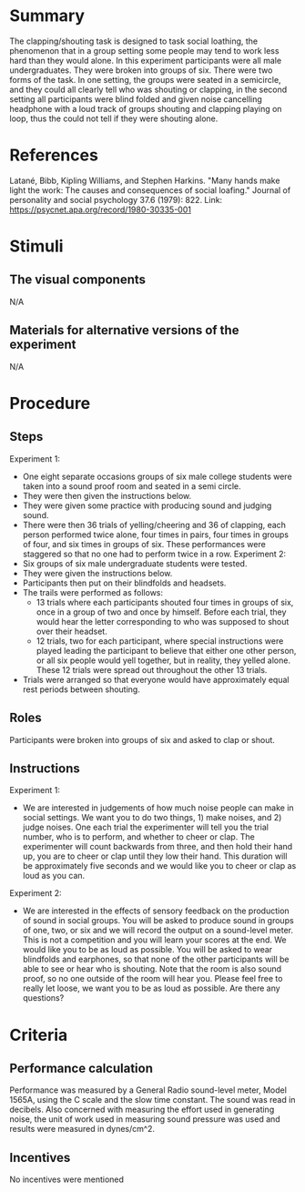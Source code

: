 # Summary
The clapping/shouting task is designed to task social loathing, the phenomenon that in a group setting some people may tend to work less hard than they would alone.  In this experiment participants were all male undergraduates.  They were broken into groups of six.  There were two forms of the task.  In one setting, the groups were seated in a semicircle, and they could all clearly tell who was shouting or clapping, in the second setting all participants were blind folded and given noise cancelling headphone with a loud track of groups shouting and clapping playing on loop, thus the could not tell if they were shouting alone.

# References
Latané, Bibb, Kipling Williams, and Stephen Harkins. "Many hands make light the work: The causes and consequences of social loafing." Journal of personality and social psychology 37.6 (1979): 822.
Link: https://psycnet.apa.org/record/1980-30335-001

# Stimuli
## The visual components
N/A

## Materials for alternative versions of the experiment 
N/A

# Procedure
## Steps
Experiment 1:
- One eight separate occasions groups of six male college students were taken into a sound proof room and seated in a semi circle.
- They were then given the instructions below.
- They were given some practice with producing sound and judging sound.
- There were then 36 trials of yelling/cheering and 36 of clapping, each person performed twice alone, four times in pairs, four times in groups of four, and six times in groups of six.  These performances were staggered so that no one had to perform twice in a row.
Experiment 2:
- Six groups of six male undergraduate students were tested.
- They were given the instructions below.
- Participants then put on their blindfolds and headsets.
- The trails were performed as follows:
    - 13 trials where each participants shouted four times in groups of six, once in a group of two and once by himself.  Before each trial, they would hear the letter corresponding to who was supposed to shout over their headset.
    - 12 trials, two for each participant, where special instructions were played leading the participant to believe that either one other person, or all six people would yell together, but in reality, they yelled alone.  These 12 trials were spread out throughout the other 13 trials.
- Trials were arranged so that everyone would have approximately equal rest periods between shouting.

## Roles 
Participants were broken into groups of six and asked to clap or shout.

## Instructions
Experiment 1:
- We are interested in judgements of how much noise people can make in social settings.  We want you to do two things, 1) make noises, and 2) judge noises.  One each trial the experimenter will tell you the trial number, who is to perform, and whether to cheer or clap.  The experimenter will count backwards from three, and then hold their hand up, you are to cheer or clap until they low their hand.  This duration will be approximately five seconds and we would like you to cheer or clap as loud as you can.

Experiment 2:
- We are interested in the effects of sensory feedback on the production of sound in social groups.  You will be asked to produce sound in groups of one, two, or six and we will record the output on a sound-level meter.  This is not a competition and you will learn your scores at the end.  We would like you to be as loud as possible.  You will be asked to wear blindfolds and earphones, so that none of the other participants will be able to see or hear who is shouting.  Note that the room is also sound proof, so no one outside of the room will hear you.  Please feel free to really let loose, we want you to be as loud as possible.  Are there any questions?

# Criteria
## Performance calculation
Performance was measured by a General Radio sound-level meter, Model 1565A, using the C scale and the slow time constant.  The sound was read in decibels.  Also concerned with measuring the effort used in generating noise, the unit of work used in measuring sound pressure was used and results were measured in dynes/cm^2.

## Incentives
No incentives were mentioned
